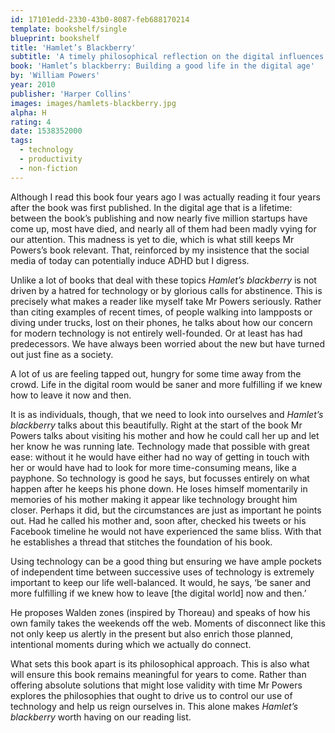 ```yaml
---
id: 17101edd-2330-43b0-8087-feb688170214
template: bookshelf/single
blueprint: bookshelf
title: 'Hamlet’s Blackberry'
subtitle: 'A timely philosophical reflection on the digital influences in our daily lives and how we can harmonise with them.'
book: 'Hamlet’s blackberry: Building a good life in the digital age'
by: 'William Powers'
year: 2010
publisher: 'Harper Collins'
images: images/hamlets-blackberry.jpg
alpha: H
rating: 4
date: 1538352000
tags:
  - technology
  - productivity
  - non-fiction
---
```

Although I read this book four years ago I was actually reading it four years after the book was first published. In the digital age that is a lifetime: between the book’s publishing and now nearly five million startups have come up, most have died, and nearly all of them had been madly vying for our attention. This madness is yet to die, which is what still keeps Mr Powers’s book relevant. That, reinforced by my insistence that the social media of today can potentially induce ADHD but I digress.

Unlike a lot of books that deal with these topics *Hamlet’s blackberry* is not driven by a hatred for technology or by glorious calls for abstinence. This is precisely what makes a reader like myself take Mr Powers seriously. Rather than citing examples of recent times, of people walking into lampposts or diving under trucks, lost on their phones, he talks about how our concern for modern technology is not entirely well-founded. Or at least has had predecessors. We have always been worried about the new but have turned out just fine as a society.

<div class="quote">A lot of us are feeling tapped out, hungry for some time away from the crowd. Life in the digital room would be saner and more fulfilling if we knew how to leave it now and then.</div>

It is as individuals, though, that we need to look into ourselves and *Hamlet’s blackberry* talks about this beautifully. Right at the start of the book Mr Powers talks about visiting his mother and how he could call her up and let her know he was running late. Technology made that possible with great ease: without it he would have either had no way of getting in touch with her or would have had to look for more time-consuming means, like a payphone. So technology is good he says, but focusses entirely on what happen after he keeps his phone down. He loses himself momentarily in memories of his mother making it appear like technology brought him closer. Perhaps it did, but the circumstances are just as important he points out. Had he called his mother and, soon after, checked his tweets or his Facebook timeline he would not have experienced the same bliss. With that he establishes a thread that stitches the foundation of his book.

Using technology can be a good thing but ensuring we have ample pockets of independent time between successive uses of technology is extremely important to keep our life well-balanced. It would, he says, ‘be saner and more fulfilling if we knew how to leave [the digital world] now and then.’

He proposes Walden zones (inspired by Thoreau) and speaks of how his own family takes the weekends off the web. Moments of disconnect like this not only keep us alertly in the present but also enrich those planned, intentional moments during which we actually do connect.

What sets this book apart is its philosophical approach. This is also what will ensure this book remains meaningful for years to come. Rather than offering absolute solutions that might lose validity with time Mr Powers explores the philosophies that ought to drive us to control our use of technology and help us reign ourselves in. This alone makes *Hamlet’s blackberry* worth having on our reading list.
